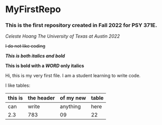 # MyFirstRepo
### This is the first repository created in Fall 2022 for PSY 371E.

*Celeste Hoang The University of Texas at Austin 2022*

~~I do not like coding~~

***This is both italics and bold***

**This is bold with a _WORD_ only italics**

Hi, this is my very first file. I am a student learning to write code.

I like tables:

| this is | the header | of my new | table |
| --- | --- | --- | --- |
|  can | write | anything | here |
| 2.3 | 783 | 09 | 22 |
